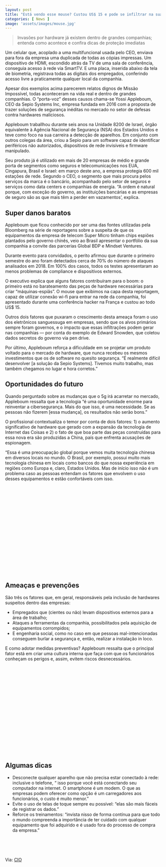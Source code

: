 ```yaml
---
layout: post
title: "Está vendo esse mouse? Custou US$ 15 e pode se infiltrar na sua rede"
categories: [ News ]
image: 'assets/images/mouse.jpg'
---
```


> Invasões por hardware já existem dentro de grandes companhias; entenda como acontece e confira dicas de proteção imediatas 

Um celular que, acoplado a uma multifuncional usada pelo CEO, enviava para fora da empresa uma duplicada de todas as cópias impressas. Um dispositivo de HDMI, escondido atrás da TV de uma sala de conferência, conseguia acesso à rede via SmartTV. E uma placa, inserida abaixo da tela de biometria, registrava todas as digitais dos empregados, conferindo acesso livre a praticamente qualquer local da companhia.

Apesar dos exemplos acima parecerem relatos dignos de Missão Impossível, todas aconteceram na vida real e dentro de grandes companhias. O “porta-voz” desses causos chama-se Yossi Appleboum, CEO da Sepio Systems Inc, empresa fundada em 2016 com a proposta de trazer soluções de segurança inéditas no mercado no setor de defesas contra hardwares maliciosos.

Appleboum traballhou durante seis anos na Unidade 8200 de Israel, órgão equivalente à Agência Nacional de Segurança (NSA) dos Estados Unidos e teve como foco na sua carreira a detecção de aparelhos. Em conjunto com outros colegas da área, criou a Sepio para um software capaz de identificar periféricos não autorizados, dispositivos de rede invisíveis e firmware manipulado.

Seu produto já é utilizado em mais de 20 empresas de médio e grande porta de segmentos como seguros e telecomunicações nos EUA, Cingapura, Brasil e Israel: em março deste ano, a empresa protegia 600 mil estações de rede. Segundo o CEO, o segmento que mais procura pelos serviços da marca é o bancário, acompanhado pelo setor de seguros e serviços como data centers e companhias de energia. “A ordem é natural porque, com exceção do governo, as instituições bancárias e as empresas de seguro são as que mais têm a perder em vazamentos’, explica.

<!-- RETANGULO LARGO -->
<script async src="https://pagead2.googlesyndication.com/pagead/js/adsbygoogle.js"></script>
<!-- Informat -->
<ins class="adsbygoogle"
style="display:block"
data-ad-client="ca-pub-2838251107855362"
data-ad-slot="2327980059"
data-ad-format="auto"
data-full-width-responsive="true"></ins>
<script>
(adsbygoogle = window.adsbygoogle || []).push({});
</script>

## Super danos baratos

Appleboum que ficou conhecido por ser uma das fontes utilizadas pela Bloomberg na série de reportagens sobre a suspeita de que os equipamentos da empresa de telecom Super Micro tinham chips espiões plantados pelo governo chinês, veio ao Brasil apresentar o portfólio da sua companhia a convite das parcerias Global BDP e Mindset Ventures.

Durante evento para convidados, o perito afirmou que durante o primeiro semestre do ano foram detectados cerca de 70% do número de ataques analisados em 2018. Em 100% dos casos, todos os testes apresentaram ao menos problemas de compliance e dispositivos externos.

O executivo explica que alguns fatores contribuíram para o boom: o primeiro está no barateamento das peças de hardware necessárias para criar “máquinas-espiãs”. O mouse que exibimos na capa desta reportagem, capaz de utilizar conexão wi-fi para entrar na rede da companhia, foi apresentado durante uma conferência hacker na França e custou ao todo US$ 15.

Outros dois fatores que puxaram o crescimento desta ameaça foram o uso dos eletrônicos sanguessuga em empresas, sendo que os alvos primários sempre foram governos, e o impacto que essas infiltrações podem gerar nas companhias — por conta do exemplo de Edward Snowden, que coletou dados secretos do governo via pen drive.

Por último, Appleboum reforça a dificuldade em se projetar um produto voltado para o mercado de hardware, que nunca recebeu os mesmos investimentos que os de software no quesito segurança. “É realmente difícil desenvolver [a solução da Sepio Systems]. Tivemos muito trabalho, mas também chegamos no lugar e hora corretos.”

<!-- RETANGULO LARGO 2 -->
<script async src="//pagead2.googlesyndication.com/pagead/js/adsbygoogle.js"></script>
<ins class="adsbygoogle"
style="display:block; text-align:center;"
data-ad-layout="in-article"
data-ad-format="fluid"
data-ad-client="ca-pub-2838251107855362"
data-ad-slot="8549252987"></ins>
<script>
(adsbygoogle = window.adsbygoogle || []).push({});
</script>

## Oportunidades do futuro

Quando perguntado sobre as mudanças que o 5g irá acarretar no mercado, Appleboum ressalta que a tecnologia “é uma oportunidade enorme para reinventar a cibersegurança. Mais do que isso, é uma necessidade. Se as pessoas não fizerem [essa mudança], os resultados não serão bons.”

O profissional contextualiza o temor por conta de dois fatores: 1) o aumento significativo de hardware que gerado com a expansão da tecnologia de Internet das Coisas e 2) o fato de que boa parte das peças construídas para essa nova era são produzidas a China, país que enfrenta acusações de espionagem.

“Essa é uma preocupação global porque vemos muita tecnologia chinesa em diversos locais no mundo. O Brasil, por exemplo, possui muito mais tecnologia chinesa em locais como bancos do que nossa experiência em regiões como Europa e, claro, Estados Unidos. Mas de início isso não é um problema caso as pessoas entendam os fatores que envolvem o uso desses equipamentos e estão confortáveis com isso.

<!-- QUADRADO -->
<script async src="//pagead2.googlesyndication.com/pagead/js/adsbygoogle.js"></script>
<ins class="adsbygoogle"
style="display:inline-block;width:336px;height:280px"
data-ad-client="ca-pub-2838251107855362"
data-ad-slot="5351066970"></ins>
<script>
(adsbygoogle = window.adsbygoogle || []).push({});
</script>

## Ameaças e prevenções

São três os fatores que, em geral, responsáveis pela inclusão de hardwares suspeitos dentro das empresas:

+ Empregados que (cientes ou não) levam dispositivos externos para a área de trabalho;
+ Ataques a ferramentas da companhia, possibilitados pela aquisição de equipamentos corrompidos;
+ E engenharia social, como no caso em que pessoas mal-intencionadas conseguem burlar a segurança e, então, realizar a instalação in loco.

E como adotar medidas preventivas? Appleboum ressalta que o principal fator está em criar uma cultura interna que faça com que os funcionários conheçam os perigos e, assim, evitem riscos desnecessários.

<!-- QUADRADO -->
<script async src="//pagead2.googlesyndication.com/pagead/js/adsbygoogle.js"></script>
<ins class="adsbygoogle"
style="display:inline-block;width:336px;height:280px"
data-ad-client="ca-pub-2838251107855362"
data-ad-slot="5351066970"></ins>
<script>
(adsbygoogle = window.adsbygoogle || []).push({});
</script>

## Algumas dicas

+ Desconecte qualquer aparelho que não precisa estar conectado à rede: inclusive o telefone, “ isso porque você está conectando seu computador na internet. O smartphone é um modem. O que as empresas podem oferecer como opção é um carregadores aos funcionários, o custo é muito menor.”
+ Evite o uso de telas de toque sempre eu possível: “elas são mais fáceis de registrar os dados.”
+ Reforce os treinamentos: “invista nisso de forma contínua para que todo o mundo compreenda a importância de ter cuidado com qualquer equipamento que foi adquirido e é usado fora do processo de compra da empresa.”


<!-- MINI ANÚNCIO -->
<script async src="//pagead2.googlesyndication.com/pagead/js/adsbygoogle.js"></script>
<!-- Games Root -->
<ins class="adsbygoogle"
style="display:inline-block;width:336px;height:50px"
data-ad-client="ca-pub-2838251107855362"
data-ad-slot="5351066970"></ins>
<script>
(adsbygoogle = window.adsbygoogle || []).push({});
</script>

Via: [CIO](https://cio.com.br/esta-vendo-esse-mouse-custou-us-15-e-pode-se-infiltrar-na-sua-rede/)
